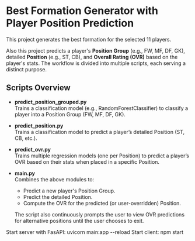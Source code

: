 # Best Formation Generator with Player Position Prediction

This project generates the best formation for the selected 11 players.

Also this project predicts a player's **Position Group** (e.g., FW, MF, DF, GK), detailed **Position** (e.g., ST, CB), and **Overall Rating (OVR)** based on the player's stats. The workflow is divided into multiple scripts, each serving a distinct purpose.

## Scripts Overview

- **predict_position_grouped.py**  
  Trains a classification model (e.g., RandomForestClassifier) to classify a player into a Position Group (FW, MF, DF, GK).

- **predict_position.py**  
  Trains a classification model to predict a player’s detailed Position (ST, CB, etc.).

- **predict_ovr.py**  
  Trains multiple regression models (one per Position) to predict a player’s OVR based on their stats when placed in a specific Position.

- **main.py**  
  Combines the above modules to:

  - Predict a new player's Position Group.
  - Predict the detailed Position.
  - Compute the OVR for the predicted (or user-overridden) Position.

  The script also continuously prompts the user to view OVR predictions for alternative positions until the user chooses to exit.

Start server with FasAPI: uvicorn main:app --reload
Start client: npm start
